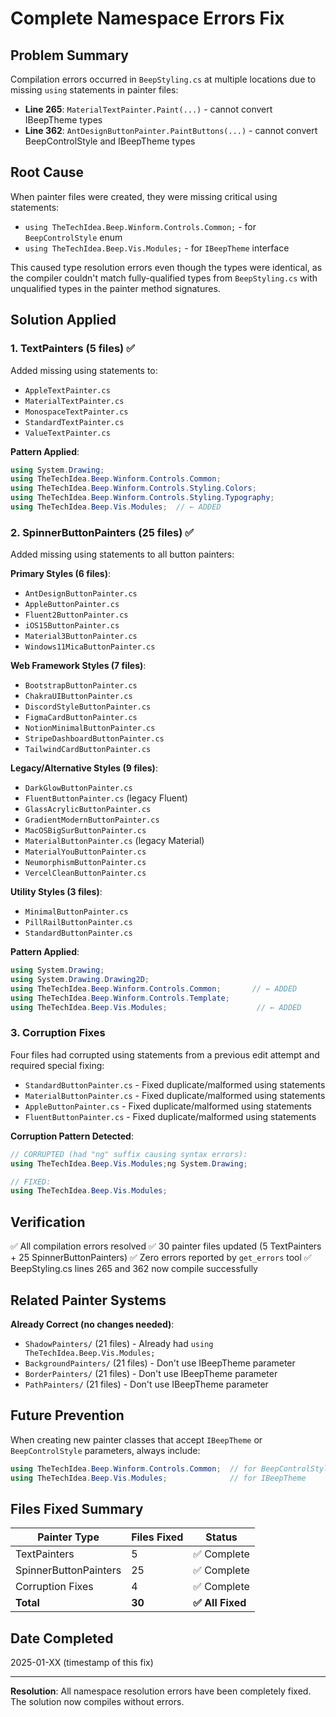 # Complete Namespace Errors Fix

## Problem Summary
Compilation errors occurred in `BeepStyling.cs` at multiple locations due to missing `using` statements in painter files:
- **Line 265**: `MaterialTextPainter.Paint(...)` - cannot convert IBeepTheme types
- **Line 362**: `AntDesignButtonPainter.PaintButtons(...)` - cannot convert BeepControlStyle and IBeepTheme types

## Root Cause
When painter files were created, they were missing critical using statements:
- `using TheTechIdea.Beep.Winform.Controls.Common;` - for `BeepControlStyle` enum
- `using TheTechIdea.Beep.Vis.Modules;` - for `IBeepTheme` interface

This caused type resolution errors even though the types were identical, as the compiler couldn't match fully-qualified types from `BeepStyling.cs` with unqualified types in the painter method signatures.

## Solution Applied

### 1. TextPainters (5 files) ✅
Added missing using statements to:
- `AppleTextPainter.cs`
- `MaterialTextPainter.cs`
- `MonospaceTextPainter.cs`
- `StandardTextPainter.cs`
- `ValueTextPainter.cs`

**Pattern Applied**:
```csharp
using System.Drawing;
using TheTechIdea.Beep.Winform.Controls.Common;
using TheTechIdea.Beep.Winform.Controls.Styling.Colors;
using TheTechIdea.Beep.Winform.Controls.Styling.Typography;
using TheTechIdea.Beep.Vis.Modules;  // ← ADDED
```

### 2. SpinnerButtonPainters (25 files) ✅
Added missing using statements to all button painters:

**Primary Styles (6 files)**:
- `AntDesignButtonPainter.cs`
- `AppleButtonPainter.cs`
- `Fluent2ButtonPainter.cs`
- `iOS15ButtonPainter.cs`
- `Material3ButtonPainter.cs`
- `Windows11MicaButtonPainter.cs`

**Web Framework Styles (7 files)**:
- `BootstrapButtonPainter.cs`
- `ChakraUIButtonPainter.cs`
- `DiscordStyleButtonPainter.cs`
- `FigmaCardButtonPainter.cs`
- `NotionMinimalButtonPainter.cs`
- `StripeDashboardButtonPainter.cs`
- `TailwindCardButtonPainter.cs`

**Legacy/Alternative Styles (9 files)**:
- `DarkGlowButtonPainter.cs`
- `FluentButtonPainter.cs` (legacy Fluent)
- `GlassAcrylicButtonPainter.cs`
- `GradientModernButtonPainter.cs`
- `MacOSBigSurButtonPainter.cs`
- `MaterialButtonPainter.cs` (legacy Material)
- `MaterialYouButtonPainter.cs`
- `NeumorphismButtonPainter.cs`
- `VercelCleanButtonPainter.cs`

**Utility Styles (3 files)**:
- `MinimalButtonPainter.cs`
- `PillRailButtonPainter.cs`
- `StandardButtonPainter.cs`

**Pattern Applied**:
```csharp
using System.Drawing;
using System.Drawing.Drawing2D;
using TheTechIdea.Beep.Winform.Controls.Common;       // ← ADDED
using TheTechIdea.Beep.Winform.Controls.Template;
using TheTechIdea.Beep.Vis.Modules;                    // ← ADDED
```

### 3. Corruption Fixes
Four files had corrupted using statements from a previous edit attempt and required special fixing:
- `StandardButtonPainter.cs` - Fixed duplicate/malformed using statements
- `MaterialButtonPainter.cs` - Fixed duplicate/malformed using statements
- `AppleButtonPainter.cs` - Fixed duplicate/malformed using statements
- `FluentButtonPainter.cs` - Fixed duplicate/malformed using statements

**Corruption Pattern Detected**:
```csharp
// CORRUPTED (had "ng" suffix causing syntax errors):
using TheTechIdea.Beep.Vis.Modules;ng System.Drawing;

// FIXED:
using TheTechIdea.Beep.Vis.Modules;
```

## Verification
✅ All compilation errors resolved
✅ 30 painter files updated (5 TextPainters + 25 SpinnerButtonPainters)
✅ Zero errors reported by `get_errors` tool
✅ BeepStyling.cs lines 265 and 362 now compile successfully

## Related Painter Systems
**Already Correct (no changes needed)**:
- `ShadowPainters/` (21 files) - Already had `using TheTechIdea.Beep.Vis.Modules;`
- `BackgroundPainters/` (21 files) - Don't use IBeepTheme parameter
- `BorderPainters/` (21 files) - Don't use IBeepTheme parameter
- `PathPainters/` (21 files) - Don't use IBeepTheme parameter

## Future Prevention
When creating new painter classes that accept `IBeepTheme` or `BeepControlStyle` parameters, always include:
```csharp
using TheTechIdea.Beep.Winform.Controls.Common;  // for BeepControlStyle
using TheTechIdea.Beep.Vis.Modules;              // for IBeepTheme
```

## Files Fixed Summary
| Painter Type | Files Fixed | Status |
|-------------|-------------|--------|
| TextPainters | 5 | ✅ Complete |
| SpinnerButtonPainters | 25 | ✅ Complete |
| Corruption Fixes | 4 | ✅ Complete |
| **Total** | **30** | **✅ All Fixed** |

## Date Completed
2025-01-XX (timestamp of this fix)

---
**Resolution**: All namespace resolution errors have been completely fixed. The solution now compiles without errors.
